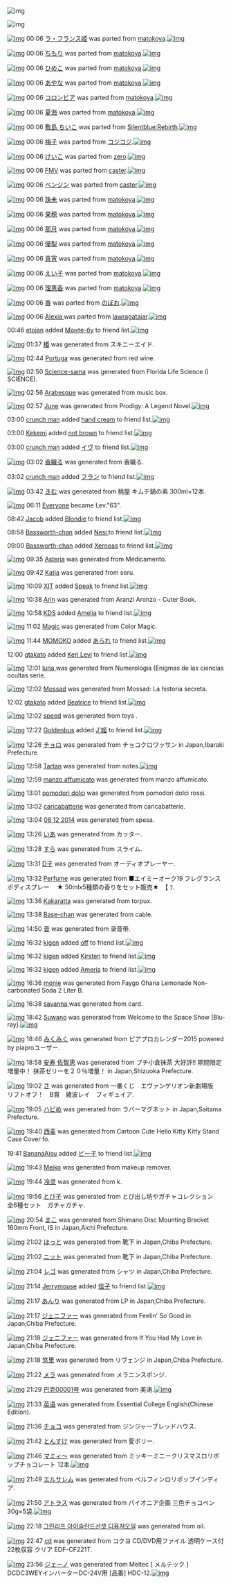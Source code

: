 ![img](http://gdrive-cdn.herokuapp.com/537b65a5bc09f0000721dda7/512px-barcode.png)

![img](http://gdrive-cdn.herokuapp.com/get/0B-nxIpt4DE2TdGhPalFPcFpSY0E/512px-barcode.png)

[![img](http://www.deviantsart.com/h7v0ot.png)](http://www.barcodekanojo.com/kanojo/1742780/%E3%83%A9%E3%83%BB%E3%83%95%E3%83%A9%E3%83%B3%E3%82%B9%E5%A7%AB) 00:06 [ラ・フランス姫](http://www.barcodekanojo.com/kanojo/1742780/%E3%83%A9%E3%83%BB%E3%83%95%E3%83%A9%E3%83%B3%E3%82%B9%E5%A7%AB) was parted from [matokoya](http://www.barcodekanojo.com/kanojo/1742780/%E3%83%A9%E3%83%BB%E3%83%95%E3%83%A9%E3%83%B3%E3%82%B9%E5%A7%AB).[![img](http://www.deviantsart.com/2qe0j45.jpeg)](http://www.barcodekanojo.com/user/24932/matokoya)

[![img](http://www.deviantsart.com/i81bm7.png)](http://www.barcodekanojo.com/kanojo/2599065/%E3%81%A1%E3%82%82%E3%82%8A) 00:06 [ちもり](http://www.barcodekanojo.com/kanojo/2599065/%E3%81%A1%E3%82%82%E3%82%8A) was parted from [matokoya](http://www.barcodekanojo.com/kanojo/2599065/%E3%81%A1%E3%82%82%E3%82%8A).[![img](http://www.deviantsart.com/2qe0j45.jpeg)](http://www.barcodekanojo.com/user/24932/matokoya)

[![img](http://www.deviantsart.com/1kchvn.png)](http://www.barcodekanojo.com/kanojo/30728/%E3%81%B2%E3%82%81%E3%81%93) 00:06 [ひめこ](http://www.barcodekanojo.com/kanojo/30728/%E3%81%B2%E3%82%81%E3%81%93) was parted from [matokoya](http://www.barcodekanojo.com/kanojo/30728/%E3%81%B2%E3%82%81%E3%81%93).[![img](http://www.deviantsart.com/2qe0j45.jpeg)](http://www.barcodekanojo.com/user/24932/matokoya)

[![img](http://www.deviantsart.com/fctg4r.png)](http://www.barcodekanojo.com/kanojo/1812966/%E3%81%82%E3%82%84%E3%81%AA) 00:06 [あやな](http://www.barcodekanojo.com/kanojo/1812966/%E3%81%82%E3%82%84%E3%81%AA) was parted from [matokoya](http://www.barcodekanojo.com/kanojo/1812966/%E3%81%82%E3%82%84%E3%81%AA).[![img](http://www.deviantsart.com/2qe0j45.jpeg)](http://www.barcodekanojo.com/user/24932/matokoya)

[![img](http://www.deviantsart.com/1s54d5u.png)](http://www.barcodekanojo.com/kanojo/3100836/%E3%82%B3%E3%83%AD%E3%83%B3%E3%83%93%E3%82%A2) 00:06 [コロンビア](http://www.barcodekanojo.com/kanojo/3100836/%E3%82%B3%E3%83%AD%E3%83%B3%E3%83%93%E3%82%A2) was parted from [matokoya](http://www.barcodekanojo.com/kanojo/3100836/%E3%82%B3%E3%83%AD%E3%83%B3%E3%83%93%E3%82%A2).[![img](http://www.deviantsart.com/2qe0j45.jpeg)](http://www.barcodekanojo.com/user/24932/matokoya)

[![img](http://www.deviantsart.com/35jvnd7.png)](http://www.barcodekanojo.com/kanojo/2770650/%E5%A4%8F%E6%B5%B7) 00:06 [夏海](http://www.barcodekanojo.com/kanojo/2770650/%E5%A4%8F%E6%B5%B7) was parted from [matokoya](http://www.barcodekanojo.com/kanojo/2770650/%E5%A4%8F%E6%B5%B7).[![img](http://www.deviantsart.com/2qe0j45.jpeg)](http://www.barcodekanojo.com/user/24932/matokoya)

[![img](http://www.deviantsart.com/25hi8oo.png)](http://www.barcodekanojo.com/kanojo/2378727/%E6%95%B7%E5%B3%B6%20%E3%81%A1%E3%81%84%E3%81%93) 00:06 [敷島 ちいこ](http://www.barcodekanojo.com/kanojo/2378727/%E6%95%B7%E5%B3%B6%20%E3%81%A1%E3%81%84%E3%81%93) was parted from [Silentblue:Rebirth](http://www.barcodekanojo.com/kanojo/2378727/%E6%95%B7%E5%B3%B6%20%E3%81%A1%E3%81%84%E3%81%93).[![img](http://www.deviantsart.com/15ngf32.jpeg)](http://www.barcodekanojo.com/user/235162/Silentblue%3ARebirth)

[![img](http://www.deviantsart.com/2nfvfj6.png)](http://www.barcodekanojo.com/kanojo/2076139/%E6%A2%85%E5%AD%90) 00:06 [梅子](http://www.barcodekanojo.com/kanojo/2076139/%E6%A2%85%E5%AD%90) was parted from [コジコジ](http://www.barcodekanojo.com/kanojo/2076139/%E6%A2%85%E5%AD%90).[![img](http://www.deviantsart.com/2dkh5sf.jpeg)](http://www.barcodekanojo.com/user/201286/%E3%82%B3%E3%82%B8%E3%82%B3%E3%82%B8)

[![img](http://www.deviantsart.com/3dgf5tc.png)](http://www.barcodekanojo.com/kanojo/3041585/%E3%81%91%E3%81%84%E3%81%93) 00:06 [けいこ](http://www.barcodekanojo.com/kanojo/3041585/%E3%81%91%E3%81%84%E3%81%93) was parted from [zero](http://www.barcodekanojo.com/kanojo/3041585/%E3%81%91%E3%81%84%E3%81%93).[![img](http://www.deviantsart.com/2csu0d.jpeg)](http://www.barcodekanojo.com/user/209011/zero)

[![img](http://www.deviantsart.com/162u7ss.png)](http://www.barcodekanojo.com/kanojo/755896/FMV) 00:06 [FMV](http://www.barcodekanojo.com/kanojo/755896/FMV) was parted from [caster](http://www.barcodekanojo.com/kanojo/755896/FMV).[![img](http://www.deviantsart.com/n3nut1.jpeg)](http://www.barcodekanojo.com/user/240377/caster)

[![img](http://www.deviantsart.com/skd3kf.png)](http://www.barcodekanojo.com/kanojo/776134/%E3%83%99%E3%83%B3%E3%82%B8%E3%83%B3) 00:06 [ベンジン](http://www.barcodekanojo.com/kanojo/776134/%E3%83%99%E3%83%B3%E3%82%B8%E3%83%B3) was parted from [caster](http://www.barcodekanojo.com/kanojo/776134/%E3%83%99%E3%83%B3%E3%82%B8%E3%83%B3).[![img](http://www.deviantsart.com/n3nut1.jpeg)](http://www.barcodekanojo.com/user/240377/caster)

[![img](http://www.deviantsart.com/112dq3v.png)](http://www.barcodekanojo.com/kanojo/1552271/%E7%8F%A0%E6%9C%AA) 00:06 [珠未](http://www.barcodekanojo.com/kanojo/1552271/%E7%8F%A0%E6%9C%AA) was parted from [matokoya](http://www.barcodekanojo.com/kanojo/1552271/%E7%8F%A0%E6%9C%AA).[![img](http://www.deviantsart.com/2qe0j45.jpeg)](http://www.barcodekanojo.com/user/24932/matokoya)

[![img](http://www.deviantsart.com/36lkf6r.png)](http://www.barcodekanojo.com/kanojo/2625514/%E6%9E%9C%E7%A9%82) 00:06 [果穂](http://www.barcodekanojo.com/kanojo/2625514/%E6%9E%9C%E7%A9%82) was parted from [matokoya](http://www.barcodekanojo.com/kanojo/2625514/%E6%9E%9C%E7%A9%82).[![img](http://www.deviantsart.com/2qe0j45.jpeg)](http://www.barcodekanojo.com/user/24932/matokoya)

[![img](http://www.deviantsart.com/7u040r.png)](http://www.barcodekanojo.com/kanojo/2562382/%E9%82%A3%E6%9C%88) 00:06 [那月](http://www.barcodekanojo.com/kanojo/2562382/%E9%82%A3%E6%9C%88) was parted from [matokoya](http://www.barcodekanojo.com/kanojo/2562382/%E9%82%A3%E6%9C%88).[![img](http://www.deviantsart.com/2qe0j45.jpeg)](http://www.barcodekanojo.com/user/24932/matokoya)

[![img](http://www.deviantsart.com/bnbogm.png)](http://www.barcodekanojo.com/kanojo/878612/%E5%84%AA%E6%A2%A8) 00:06 [優梨](http://www.barcodekanojo.com/kanojo/878612/%E5%84%AA%E6%A2%A8) was parted from [matokoya](http://www.barcodekanojo.com/kanojo/878612/%E5%84%AA%E6%A2%A8).[![img](http://www.deviantsart.com/2qe0j45.jpeg)](http://www.barcodekanojo.com/user/24932/matokoya)

[![img](http://www.deviantsart.com/3st7k32.png)](http://www.barcodekanojo.com/kanojo/2354010/%E7%9C%9F%E5%AE%B5) 00:06 [真宵](http://www.barcodekanojo.com/kanojo/2354010/%E7%9C%9F%E5%AE%B5) was parted from [matokoya](http://www.barcodekanojo.com/kanojo/2354010/%E7%9C%9F%E5%AE%B5).[![img](http://www.deviantsart.com/2qe0j45.jpeg)](http://www.barcodekanojo.com/user/24932/matokoya)

[![img](http://www.deviantsart.com/3k1m75f.png)](http://www.barcodekanojo.com/kanojo/2714509/%E3%81%88%E3%81%84%E5%AD%90) 00:06 [えい子](http://www.barcodekanojo.com/kanojo/2714509/%E3%81%88%E3%81%84%E5%AD%90) was parted from [matokoya](http://www.barcodekanojo.com/kanojo/2714509/%E3%81%88%E3%81%84%E5%AD%90).[![img](http://www.deviantsart.com/2qe0j45.jpeg)](http://www.barcodekanojo.com/user/24932/matokoya)

[![img](http://www.deviantsart.com/13tu0s.png)](http://www.barcodekanojo.com/kanojo/2571936/%E7%90%86%E6%81%B5%E9%A6%99) 00:06 [理恵香](http://www.barcodekanojo.com/kanojo/2571936/%E7%90%86%E6%81%B5%E9%A6%99) was parted from [matokoya](http://www.barcodekanojo.com/kanojo/2571936/%E7%90%86%E6%81%B5%E9%A6%99).[![img](http://www.deviantsart.com/2qe0j45.jpeg)](http://www.barcodekanojo.com/user/24932/matokoya)

[![img](http://www.deviantsart.com/2lesogn.png)](http://www.barcodekanojo.com/kanojo/533570/%E9%A6%99) 00:06 [香](http://www.barcodekanojo.com/kanojo/533570/%E9%A6%99) was parted from [のぼお](http://www.barcodekanojo.com/kanojo/533570/%E9%A6%99).[![img](http://www.deviantsart.com/1k7k282.jpeg)](http://www.barcodekanojo.com/user/204820/%E3%81%AE%E3%81%BC%E3%81%8A)

[![img](http://www.deviantsart.com/2eah0ic.png)](http://www.barcodekanojo.com/kanojo/1761192/Alexia%20) 00:06 [Alexia ](http://www.barcodekanojo.com/kanojo/1761192/Alexia%20) was parted from [lawragatajar](http://www.barcodekanojo.com/kanojo/1761192/Alexia%20).[![img](http://www.deviantsart.com/37lcil4.jpeg)](http://www.barcodekanojo.com/user/270408/lawragatajar)

00:46 [etojan](http://www.barcodekanojo.com/user/499111/etojan) added [Монте-бу](http://www.barcodekanojo.com/kanojo/2590698/%D0%9C%D0%BE%D0%BD%D1%82%D0%B5-%D0%B1%D1%83) to friend list.[![img](http://www.deviantsart.com/4l6do2.png)](http://www.barcodekanojo.com/kanojo/2590698/%D0%9C%D0%BE%D0%BD%D1%82%D0%B5-%D0%B1%D1%83)

[![img](http://www.deviantsart.com/3tel840.png)](http://www.barcodekanojo.com/kanojo/3190386/%E6%A4%BF) 01:37 [椿](http://www.barcodekanojo.com/kanojo/3190386/%E6%A4%BF) was generated from スキニーエイド.

[![img](http://www.deviantsart.com/2r7tc0i.png)](http://www.barcodekanojo.com/kanojo/3190387/Portuga) 02:44 [Portuga](http://www.barcodekanojo.com/kanojo/3190387/Portuga) was generated from red wine.

[![img](http://www.deviantsart.com/2eqbcm9.png)](http://www.barcodekanojo.com/kanojo/3190388/Science-sama) 02:50 [Science-sama](http://www.barcodekanojo.com/kanojo/3190388/Science-sama) was generated from Florida Life Science (I SCIENCE).

[![img](http://www.deviantsart.com/j6bjgk.png)](http://www.barcodekanojo.com/kanojo/3190389/Arabesque) 02:56 [Arabesque](http://www.barcodekanojo.com/kanojo/3190389/Arabesque) was generated from music box.

[![img](http://www.deviantsart.com/efb0o9.png)](http://www.barcodekanojo.com/kanojo/3190390/June) 02:57 [June](http://www.barcodekanojo.com/kanojo/3190390/June) was generated from Prodigy: A Legend Novel.[![img](http://www.deviantsart.com/302et98.jpeg)](http://www.barcodekanojo.com/product_images/barcode/6010160/1418493421/Prodigy%3A%20A%20Legend%20Novel.jpg)

03:00 [crunch man](http://www.barcodekanojo.com/user/499113/crunch%20man) added [hand cream](http://www.barcodekanojo.com/kanojo/3006349/hand%20cream) to friend list.[![img](http://www.deviantsart.com/3hatjps.png)](http://www.barcodekanojo.com/kanojo/3006349/hand%20cream)

03:00 [Kekemi](http://www.barcodekanojo.com/user/480943/Kekemi) added [not brown](http://www.barcodekanojo.com/kanojo/2711132/not%20brown) to friend list.[![img](http://www.deviantsart.com/2dd3efn.png)](http://www.barcodekanojo.com/kanojo/2711132/not%20brown)

03:00 [crunch man](http://www.barcodekanojo.com/user/499113/crunch%20man) added [イヴ](http://www.barcodekanojo.com/kanojo/2521680/%E3%82%A4%E3%83%B4) to friend list.[![img](http://www.deviantsart.com/kinv5e.png)](http://www.barcodekanojo.com/kanojo/2521680/%E3%82%A4%E3%83%B4)

[![img](http://www.deviantsart.com/12vl2cp.png)](http://www.barcodekanojo.com/kanojo/3190391/%E9%A6%99%E7%B9%94%E3%82%8B) 03:02 [香織る](http://www.barcodekanojo.com/kanojo/3190391/%E9%A6%99%E7%B9%94%E3%82%8B) was generated from 香織る.

03:02 [crunch man](http://www.barcodekanojo.com/user/499113/crunch%20man) added [フラン](http://www.barcodekanojo.com/kanojo/2828182/%E3%83%95%E3%83%A9%E3%83%B3) to friend list.[![img](http://www.deviantsart.com/fefpkg.png)](http://www.barcodekanojo.com/kanojo/2828182/%E3%83%95%E3%83%A9%E3%83%B3)

[![img](http://www.deviantsart.com/596o8t.png)](http://www.barcodekanojo.com/kanojo/3190392/%E3%81%8D%E3%82%80) 03:42 [きむ](http://www.barcodekanojo.com/kanojo/3190392/%E3%81%8D%E3%82%80) was generated from 桃屋 キムチ鍋の素 300ml×12本.

[![img](http://www.deviantsart.com/3cp16cr.jpeg)](http://www.barcodekanojo.com/user/229080/Everyone) 06:11 [Everyone](http://www.barcodekanojo.com/user/229080/Everyone) became Lev."63".

08:42 [Jacob](http://www.barcodekanojo.com/user/495822/Jacob) added [Blondie](http://www.barcodekanojo.com/kanojo/2954772/Blondie) to friend list.[![img](http://www.deviantsart.com/v91u0d.png)](http://www.barcodekanojo.com/kanojo/2954772/Blondie)

08:58 [Bassworth-chan](http://www.barcodekanojo.com/user/499118/Bassworth-chan) added [Nesi ](http://www.barcodekanojo.com/kanojo/2617802/Nesi%20) to friend list.[![img](http://www.deviantsart.com/7e5s6h.png)](http://www.barcodekanojo.com/kanojo/2617802/Nesi%20)

09:00 [Bassworth-chan](http://www.barcodekanojo.com/user/499118/Bassworth-chan) added [Xerneas](http://www.barcodekanojo.com/kanojo/2555620/Xerneas) to friend list.[![img](http://www.deviantsart.com/367iajn.png)](http://www.barcodekanojo.com/kanojo/2555620/Xerneas)

[![img](http://www.deviantsart.com/3q4it3m.png)](http://www.barcodekanojo.com/kanojo/3190393/Asteria) 09:35 [Asteria](http://www.barcodekanojo.com/kanojo/3190393/Asteria) was generated from Medicamento.

[![img](http://www.deviantsart.com/2ad19hf.png)](http://www.barcodekanojo.com/kanojo/3190394/Katja) 09:42 [Katja](http://www.barcodekanojo.com/kanojo/3190394/Katja) was generated from seru.

[![img](http://www.deviantsart.com/815jg6.jpeg)](http://www.barcodekanojo.com/user/209348/XIT) 10:09 [XIT](http://www.barcodekanojo.com/user/209348/XIT) added [Speak](http://www.barcodekanojo.com/kanojo/2900330/Speak) to friend list.[![img](http://www.deviantsart.com/5o9lns.png)](http://www.barcodekanojo.com/kanojo/2900330/Speak)

[![img](http://www.deviantsart.com/26onnei.png)](http://www.barcodekanojo.com/kanojo/3190395/Arin) 10:38 [Arin](http://www.barcodekanojo.com/kanojo/3190395/Arin) was generated from Aranzi Aronzo - Cuter Book.

[![img](http://www.deviantsart.com/2bu1fn4.jpeg)](http://www.barcodekanojo.com/user/446284/KDS) 10:58 [KDS](http://www.barcodekanojo.com/user/446284/KDS) added [Amelia](http://www.barcodekanojo.com/kanojo/2875677/Amelia) to friend list.[![img](http://www.deviantsart.com/e9nh4p.png)](http://www.barcodekanojo.com/kanojo/2875677/Amelia)

[![img](http://www.deviantsart.com/3uohmiu.png)](http://www.barcodekanojo.com/kanojo/3190396/Magic) 11:02 [Magic](http://www.barcodekanojo.com/kanojo/3190396/Magic) was generated from Color Magic.

[![img](http://www.deviantsart.com/117ca48.jpeg)](http://www.barcodekanojo.com/user/294413/MOMOKO) 11:44 [MOMOKO](http://www.barcodekanojo.com/user/294413/MOMOKO) added [あられ](http://www.barcodekanojo.com/kanojo/17903/%E3%81%82%E3%82%89%E3%82%8C) to friend list.[![img](http://www.deviantsart.com/3u3d6p4.png)](http://www.barcodekanojo.com/kanojo/17903/%E3%81%82%E3%82%89%E3%82%8C)

12:00 [gtakato](http://www.barcodekanojo.com/user/499121/gtakato) added [Keri Levi](http://www.barcodekanojo.com/kanojo/3159186/Keri%20Levi) to friend list.[![img](http://www.deviantsart.com/1aduics.png)](http://www.barcodekanojo.com/kanojo/3159186/Keri%20Levi)

[![img](http://www.deviantsart.com/23gs26e.png)](http://www.barcodekanojo.com/kanojo/3190397/luna%20) 12:01 [luna ](http://www.barcodekanojo.com/kanojo/3190397/luna%20) was generated from Numerologia (Enigmas de las ciencias ocultas serie.

[![img](http://www.deviantsart.com/1oe46mt.png)](http://www.barcodekanojo.com/kanojo/3190398/Mossad) 12:02 [Mossad](http://www.barcodekanojo.com/kanojo/3190398/Mossad) was generated from Mossad: La historia secreta.

12:02 [gtakato](http://www.barcodekanojo.com/user/499121/gtakato) added [Beatrice](http://www.barcodekanojo.com/kanojo/2640233/Beatrice) to friend list.[![img](http://www.deviantsart.com/3ovbs1l.png)](http://www.barcodekanojo.com/kanojo/2640233/Beatrice)

[![img](http://www.deviantsart.com/3ao0672.png)](http://www.barcodekanojo.com/kanojo/3190399/speed) 12:02 [speed](http://www.barcodekanojo.com/kanojo/3190399/speed) was generated from toys .

[![img](http://www.deviantsart.com/a2cmmo.jpeg)](http://www.barcodekanojo.com/user/370534/Goldenbus) 12:22 [Goldenbus](http://www.barcodekanojo.com/user/370534/Goldenbus) added [J'姬](http://www.barcodekanojo.com/kanojo/1273964/J%27%E5%A7%AC) to friend list.[![img](http://www.deviantsart.com/6jdb44.png)](http://www.barcodekanojo.com/kanojo/1273964/J%27%E5%A7%AC)

[![img](http://www.deviantsart.com/205rknr.png)](http://www.barcodekanojo.com/kanojo/3190400/%E3%83%81%E3%83%A7%E3%83%AD) 12:26 [チョロ](http://www.barcodekanojo.com/kanojo/3190400/%E3%83%81%E3%83%A7%E3%83%AD) was generated from チョコクロワッサン in Japan,Ibaraki Prefecture.

[![img](http://www.deviantsart.com/284gqhp.png)](http://www.barcodekanojo.com/kanojo/3190401/Tartan) 12:58 [Tartan](http://www.barcodekanojo.com/kanojo/3190401/Tartan) was generated from notes.[![img](http://www.deviantsart.com/123boho.jpeg)](http://www.barcodekanojo.com/product_images/barcode/2013543/1300297265/Post%20It.jpg)

[![img](http://www.deviantsart.com/ijv304.png)](http://www.barcodekanojo.com/kanojo/3190402/manzo%20affumicato) 12:59 [manzo affumicato](http://www.barcodekanojo.com/kanojo/3190402/manzo%20affumicato) was generated from manzo affumicato.

[![img](http://www.deviantsart.com/75pvlj.png)](http://www.barcodekanojo.com/kanojo/3190403/pomodori%20dolci) 13:01 [pomodori dolci](http://www.barcodekanojo.com/kanojo/3190403/pomodori%20dolci) was generated from pomodori dolci rossi.

[![img](http://www.deviantsart.com/27e5k48.png)](http://www.barcodekanojo.com/kanojo/3190404/caricabatterie) 13:02 [caricabatterie](http://www.barcodekanojo.com/kanojo/3190404/caricabatterie) was generated from caricabatterie.

[![img](http://www.deviantsart.com/2ndm4ag.png)](http://www.barcodekanojo.com/kanojo/3190405/08%2012%202014) 13:04 [08 12 2014](http://www.barcodekanojo.com/kanojo/3190405/08%2012%202014) was generated from spesa.

[![img](http://www.deviantsart.com/14187er.png)](http://www.barcodekanojo.com/kanojo/3190406/%E3%81%84%E3%81%82) 13:26 [いあ](http://www.barcodekanojo.com/kanojo/3190406/%E3%81%84%E3%81%82) was generated from カッター.

[![img](http://www.deviantsart.com/2on6p6j.png)](http://www.barcodekanojo.com/kanojo/3190407/%E3%81%99%E3%82%89) 13:28 [すら](http://www.barcodekanojo.com/kanojo/3190407/%E3%81%99%E3%82%89) was generated from スライム.

[![img](http://www.deviantsart.com/3nr6u6.png)](http://www.barcodekanojo.com/kanojo/3190408/D%E5%AD%90) 13:31 [D子](http://www.barcodekanojo.com/kanojo/3190408/D%E5%AD%90) was generated from オーディオプレーヤー.

[![img](http://www.deviantsart.com/bafgc3.png)](http://www.barcodekanojo.com/kanojo/3190409/Perfume) 13:32 [Perfume](http://www.barcodekanojo.com/kanojo/3190409/Perfume) was generated from ■エイミーオーク19 フレグランスボディスプレー　 ★ 50mlx5種類の香りをセット販売★　【 ﾌ.

[![img](http://www.deviantsart.com/1flqllt.png)](http://www.barcodekanojo.com/kanojo/3190410/Kakaratta) 13:36 [Kakaratta](http://www.barcodekanojo.com/kanojo/3190410/Kakaratta) was generated from torpux.

[![img](http://www.deviantsart.com/32t702s.png)](http://www.barcodekanojo.com/kanojo/3190411/Base-chan) 13:38 [Base-chan](http://www.barcodekanojo.com/kanojo/3190411/Base-chan) was generated from cable.

[![img](http://www.deviantsart.com/13s3ilc.png)](http://www.barcodekanojo.com/kanojo/3190412/%E9%9F%B3) 14:50 [音](http://www.barcodekanojo.com/kanojo/3190412/%E9%9F%B3) was generated from 录音带.

[![img](http://www.deviantsart.com/37v4o3n.jpeg)](http://www.barcodekanojo.com/user/439930/kigen) 16:32 [kigen](http://www.barcodekanojo.com/user/439930/kigen) added [off](http://www.barcodekanojo.com/kanojo/1709145/off) to friend list.[![img](http://www.deviantsart.com/3648t9.png)](http://www.barcodekanojo.com/kanojo/1709145/off)

[![img](http://www.deviantsart.com/37v4o3n.jpeg)](http://www.barcodekanojo.com/user/439930/kigen) 16:32 [kigen](http://www.barcodekanojo.com/user/439930/kigen) added [Kirsten](http://www.barcodekanojo.com/kanojo/2864441/Kirsten) to friend list.[![img](http://www.deviantsart.com/3gnj0u4.png)](http://www.barcodekanojo.com/kanojo/2864441/Kirsten)

[![img](http://www.deviantsart.com/37v4o3n.jpeg)](http://www.barcodekanojo.com/user/439930/kigen) 16:32 [kigen](http://www.barcodekanojo.com/user/439930/kigen) added [Ameria](http://www.barcodekanojo.com/kanojo/2262716/Ameria) to friend list.[![img](http://www.deviantsart.com/1o8rj0m.png)](http://www.barcodekanojo.com/kanojo/2262716/Ameria)

[![img](http://www.deviantsart.com/u172dc.png)](http://www.barcodekanojo.com/kanojo/3190413/monie) 16:36 [monie](http://www.barcodekanojo.com/kanojo/3190413/monie) was generated from Faygo Ohana Lemonade Non-carbonated Soda 2 Liter B.

[![img](http://www.deviantsart.com/36pe1b2.png)](http://www.barcodekanojo.com/kanojo/3190414/savanna%20) 16:38 [savanna ](http://www.barcodekanojo.com/kanojo/3190414/savanna%20) was generated from card.

[![img](http://www.deviantsart.com/1vm8bo4.png)](http://www.barcodekanojo.com/kanojo/3190415/Suwano) 18:42 [Suwano](http://www.barcodekanojo.com/kanojo/3190415/Suwano) was generated from Welcome to the Space Show [Blu-ray].[![img](http://www.deviantsart.com/1dfqn6m.jpeg)](http://www.barcodekanojo.com/product_images/barcode/6010201/1418550111/Welcome%20to%20the%20Space%20Show%20%5BBlu-ray%5D.jpg)

[![img](http://www.deviantsart.com/mcuc3d.png)](http://www.barcodekanojo.com/kanojo/3190416/%E3%81%BF%E3%81%8F%E3%81%BF%E3%81%8F) 18:46 [みくみく](http://www.barcodekanojo.com/kanojo/3190416/%E3%81%BF%E3%81%8F%E3%81%BF%E3%81%8F) was generated from ピアプロカレンダー2015 powered by piaproユーザー.

[![img](http://www.deviantsart.com/3el892g.png)](http://www.barcodekanojo.com/kanojo/3190417/%E5%AE%89%E5%AF%BF%20%E4%BD%90%E6%99%BA%E6%81%B5) 18:58 [安寿 佐智恵](http://www.barcodekanojo.com/kanojo/3190417/%E5%AE%89%E5%AF%BF%20%E4%BD%90%E6%99%BA%E6%81%B5) was generated from プチ小倉抹茶 大好評!! 期間限定 増量中！ 抹茶ゼリーを２０％増量！ in Japan,Shizuoka Prefecture.

[![img](http://www.deviantsart.com/191r1j.png)](http://www.barcodekanojo.com/kanojo/3190418/%E3%81%95) 19:02 [さ](http://www.barcodekanojo.com/kanojo/3190418/%E3%81%95) was generated from 一番くじ　エヴァンゲリオン新劇場版　リフトオフ！　B賞　綾波レイ　フィギュイア.

[![img](http://www.deviantsart.com/3o0fn9i.png)](http://www.barcodekanojo.com/kanojo/3190419/%E3%83%8F%E3%83%94%E3%82%81) 19:05 [ハピめ](http://www.barcodekanojo.com/kanojo/3190419/%E3%83%8F%E3%83%94%E3%82%81) was generated from ラバーマグネット in Japan,Saitama Prefecture.

[![img](http://www.deviantsart.com/100kh8n.png)](http://www.barcodekanojo.com/kanojo/3190420/%E8%A5%BF%E9%BA%A6) 19:40 [西麦](http://www.barcodekanojo.com/kanojo/3190420/%E8%A5%BF%E9%BA%A6) was generated from Cartoon Cute Hello Kitty Kitty Stand Case Cover fo.

19:41 [BananaAisu](http://www.barcodekanojo.com/user/434409/BananaAisu) added [ビー子](http://www.barcodekanojo.com/kanojo/2758999/%E3%83%93%E3%83%BC%E5%AD%90) to friend list.[![img](http://www.deviantsart.com/2udhcou.png)](http://www.barcodekanojo.com/kanojo/2758999/%E3%83%93%E3%83%BC%E5%AD%90)

[![img](http://www.deviantsart.com/3c72rbv.png)](http://www.barcodekanojo.com/kanojo/3190421/Meiko) 19:43 [Meiko](http://www.barcodekanojo.com/kanojo/3190421/Meiko) was generated from makeup remover.

[![img](http://www.deviantsart.com/205ot9.png)](http://www.barcodekanojo.com/kanojo/3190422/%E5%86%B7%E7%81%B5) 19:44 [冷灵](http://www.barcodekanojo.com/kanojo/3190422/%E5%86%B7%E7%81%B5) was generated from k.

[![img](http://www.deviantsart.com/2o0596c.png)](http://www.barcodekanojo.com/kanojo/3190423/%E3%81%A8%E3%81%B3%E5%AD%90) 19:56 [とび子](http://www.barcodekanojo.com/kanojo/3190423/%E3%81%A8%E3%81%B3%E5%AD%90) was generated from とび出し坊やガチャコレクション　全6種セット　ガチャガチャ.

[![img](http://www.deviantsart.com/1o6cf1h.png)](http://www.barcodekanojo.com/kanojo/3190424/%E3%81%BE%E3%81%93) 20:54 [まこ](http://www.barcodekanojo.com/kanojo/3190424/%E3%81%BE%E3%81%93) was generated from Shimano Disc Mounting Bracket 160mm Front, IS in Japan,Aichi Prefecture.

[![img](http://www.deviantsart.com/d34s0m.png)](http://www.barcodekanojo.com/kanojo/3190425/%E3%81%BB%E3%81%A3%E3%81%A8) 21:02 [ほっと](http://www.barcodekanojo.com/kanojo/3190425/%E3%81%BB%E3%81%A3%E3%81%A8) was generated from 靴下 in Japan,Chiba Prefecture.

[![img](http://www.deviantsart.com/305ukq4.png)](http://www.barcodekanojo.com/kanojo/3190426/%E3%83%8B%E3%83%83%E3%83%88) 21:02 [ニット](http://www.barcodekanojo.com/kanojo/3190426/%E3%83%8B%E3%83%83%E3%83%88) was generated from 靴下 in Japan,Chiba Prefecture.

[![img](http://www.deviantsart.com/3r5g3el.png)](http://www.barcodekanojo.com/kanojo/3190427/%E3%83%AC%E3%82%B4) 21:04 [レゴ](http://www.barcodekanojo.com/kanojo/3190427/%E3%83%AC%E3%82%B4) was generated from シャツ in Japan,Chiba Prefecture.

[![img](http://www.deviantsart.com/3v33gp3.jpeg)](http://www.barcodekanojo.com/user/245002/Jerrymouse) 21:14 [Jerrymouse](http://www.barcodekanojo.com/user/245002/Jerrymouse) added [信子](http://www.barcodekanojo.com/kanojo/1497125/%E4%BF%A1%E5%AD%90) to friend list.[![img](http://www.deviantsart.com/197b6b1.png)](http://www.barcodekanojo.com/kanojo/1497125/%E4%BF%A1%E5%AD%90)

[![img](http://www.deviantsart.com/2d7h101.png)](http://www.barcodekanojo.com/kanojo/3190428/%E3%81%82%E3%82%93%E3%82%8A) 21:17 [あんり](http://www.barcodekanojo.com/kanojo/3190428/%E3%81%82%E3%82%93%E3%82%8A) was generated from LP in Japan,Chiba Prefecture.

[![img](http://www.deviantsart.com/39s3m2h.png)](http://www.barcodekanojo.com/kanojo/3190429/%E3%82%B8%E3%82%A7%E3%83%8B%E3%83%95%E3%82%A1%E3%83%BC) 21:17 [ジェニファー](http://www.barcodekanojo.com/kanojo/3190429/%E3%82%B8%E3%82%A7%E3%83%8B%E3%83%95%E3%82%A1%E3%83%BC) was generated from Feelin' So Good in Japan,Chiba Prefecture.

[![img](http://www.deviantsart.com/9kabc8.png)](http://www.barcodekanojo.com/kanojo/3190430/%E3%82%B8%E3%82%A7%E3%83%8B%E3%83%95%E3%82%A1%E3%83%BC) 21:18 [ジェニファー](http://www.barcodekanojo.com/kanojo/3190430/%E3%82%B8%E3%82%A7%E3%83%8B%E3%83%95%E3%82%A1%E3%83%BC) was generated from If You Had My Love in Japan,Chiba Prefecture.

[![img](http://www.deviantsart.com/25agt3c.png)](http://www.barcodekanojo.com/kanojo/3190431/%E6%82%A0%E9%87%8C) 21:18 [悠里](http://www.barcodekanojo.com/kanojo/3190431/%E6%82%A0%E9%87%8C) was generated from リヴェンジ in Japan,Chiba Prefecture.

[![img](http://www.deviantsart.com/39v9o95.png)](http://www.barcodekanojo.com/kanojo/3190432/%E3%83%A1%E3%83%A9) 21:22 [メラ](http://www.barcodekanojo.com/kanojo/3190432/%E3%83%A1%E3%83%A9) was generated from メラニンスポンジ.

[![img](http://www.deviantsart.com/1f0g3v6.png)](http://www.barcodekanojo.com/kanojo/3190433/%E5%B7%B4%E5%85%8B00001%E5%8F%B7) 21:29 [巴克00001号](http://www.barcodekanojo.com/kanojo/3190433/%E5%B7%B4%E5%85%8B00001%E5%8F%B7) was generated from 美涛.[![img](http://www.deviantsart.com/12hvv8q.jpeg)](http://www.barcodekanojo.com/product_images/barcode/3861485/1335306320/%E5%95%AB%E5%96%B1.jpg)

[![img](http://www.deviantsart.com/151j17r.png)](http://www.barcodekanojo.com/kanojo/3190434/%E8%8B%B1%E8%AF%AD) 21:33 [英语](http://www.barcodekanojo.com/kanojo/3190434/%E8%8B%B1%E8%AF%AD) was generated from Essential College English(Chinese Edition).

[![img](http://www.deviantsart.com/1u5k45v.png)](http://www.barcodekanojo.com/kanojo/3190435/%E3%83%81%E3%83%A7%E3%82%B3) 21:36 [チョコ](http://www.barcodekanojo.com/kanojo/3190435/%E3%83%81%E3%83%A7%E3%82%B3) was generated from ジンジャーブレッドハウス.

[![img](http://www.deviantsart.com/3qln1nb.png)](http://www.barcodekanojo.com/kanojo/3190436/%E3%81%A8%E3%82%93%E3%81%99%E3%81%91) 21:42 [とんすけ](http://www.barcodekanojo.com/kanojo/3190436/%E3%81%A8%E3%82%93%E3%81%99%E3%81%91) was generated from 愛ボリー.

[![img](http://www.deviantsart.com/11o7urv.png)](http://www.barcodekanojo.com/kanojo/3190437/%E3%83%9E%E3%83%9F%E3%82%A3%EF%BD%9E) 21:46 [マミィ～](http://www.barcodekanojo.com/kanojo/3190437/%E3%83%9E%E3%83%9F%E3%82%A3%EF%BD%9E) was generated from ミッキーミニークリスマスロリポップチョコレート 12本.[![img](http://www.deviantsart.com/31i1if3.jpeg)](http://www.barcodekanojo.com/product_images/barcode/6010225/1418561132/50x50x,PE3,P83,P9F,PE3,P83,P83,PE3,P82,PAD,PE3,P83,PBC,PE3,P83,P9F,PE3,P83,P8B,PE3,P83,PBC,PE3,P82,PAF,PE3,P83,PAA,PE3,P82,PB9,PE3,P83,P9E,PE3,P82,PB9,PE3,P83,PAD,PE3,P83,PAA,PE3,P83,P9D,PE3,P83,P83,PE3,P83,P97,PE3,P83,P81,PE3,P83,PA7,PE3,P82,PB3,PE3,P83,PAC,PE3,P83,PBC,PE3,P83,P88,P2012,PE6,P9C,PAC.jpg,qw=88,ah=88.pagespeed.ic.F0Htcs1YA8.jpg)

[![img](http://www.deviantsart.com/2jk17rg.png)](http://www.barcodekanojo.com/kanojo/3190438/%E3%82%A8%E3%83%AB%E3%82%B5%E3%83%AC%E3%83%A0) 21:49 [エルサレム](http://www.barcodekanojo.com/kanojo/3190438/%E3%82%A8%E3%83%AB%E3%82%B5%E3%83%AC%E3%83%A0) was generated from ベルフィンロリポップインディア.

[![img](http://www.deviantsart.com/2vj0o1c.png)](http://www.barcodekanojo.com/kanojo/3190439/%E3%82%A2%E3%83%88%E3%83%A9%E3%82%B9) 21:50 [アトラス](http://www.barcodekanojo.com/kanojo/3190439/%E3%82%A2%E3%83%88%E3%83%A9%E3%82%B9) was generated from パイオニア企画 三色チョコペン 30g×5袋.[![img](http://www.deviantsart.com/22malsg.jpeg)](http://www.barcodekanojo.com/product_images/barcode/6010227/1418561433/%E3%83%91%E3%82%A4%E3%82%AA%E3%83%8B%E3%82%A2%E4%BC%81%E7%94%BB%20%E4%B8%89%E8%89%B2%E3%83%81%E3%83%A7%E3%82%B3%E3%83%9A%E3%83%B3%2030g%C3%975%E8%A2%8B.jpg)

[![img](http://www.deviantsart.com/2iujrvv.png)](http://www.barcodekanojo.com/kanojo/3190440/%EA%B7%B8%EB%A6%B0%EB%A6%AC%ED%94%84%20%EC%95%84%EC%9D%B4%EC%8A%AC%EB%9E%80%EB%93%9C%EC%84%A0%EC%85%8B%20%EB%94%94%ED%93%A8%EC%A0%B8%EC%98%A4%EC%9D%BC) 22:18 [그린리프 아이슬란드선셋 디퓨져오일](http://www.barcodekanojo.com/kanojo/3190440/%EA%B7%B8%EB%A6%B0%EB%A6%AC%ED%94%84%20%EC%95%84%EC%9D%B4%EC%8A%AC%EB%9E%80%EB%93%9C%EC%84%A0%EC%85%8B%20%EB%94%94%ED%93%A8%EC%A0%B8%EC%98%A4%EC%9D%BC) was generated from oil.

[![img](http://www.deviantsart.com/3rjfki2.png)](http://www.barcodekanojo.com/kanojo/3190441/cd) 22:47 [cd](http://www.barcodekanojo.com/kanojo/3190441/cd) was generated from コクヨ CD/DVD用ファイル 透明ケース付 22枚収容 クリア EDF-CF221T.

[![img](http://www.deviantsart.com/3ee4gto.png)](http://www.barcodekanojo.com/kanojo/3190442/%E3%82%B8%E3%82%A7%E3%83%BC%E3%83%8E) 23:56 [ジェーノ](http://www.barcodekanojo.com/kanojo/3190442/%E3%82%B8%E3%82%A7%E3%83%BC%E3%83%8E) was generated from Meltec [ メルテック ] DCDC3WEYインバーターDC-24V用 [品番] HDC-12.[![img](http://www.deviantsart.com/i4qode.jpeg)](http://www.barcodekanojo.com/product_images/barcode/6010230/1418569007/Meltec%20%5B%20%E3%83%A1%E3%83%AB%E3%83%86%E3%83%83%E3%82%AF%20%5D%20DCDC3WEY%E3%82%A4%E3%83%B3%E3%83%90%E3%83%BC%E3%82%BF%E3%83%BCDC-24V%E7%94%A8%20%5B%E5%93%81%E7%95%AA%5D%20HDC-12.jpg)

